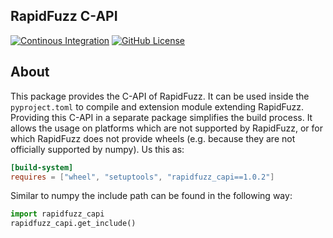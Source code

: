 ## RapidFuzz C-API

[![Continous Integration](https://github.com/maxbachmann/rapidfuzz_capi/workflows/Build/badge.svg)](https://github.com/maxbachmann/rapidfuzz_capi/actions)
[![GitHub License](https://img.shields.io/github/license/maxbachmann/rapidfuzz_capi)](https://github.com/maxbachmann/rapidfuzz_capi/blob/main/LICENSE)

## About

This package provides the C-API of RapidFuzz. It can be used inside the `pyproject.toml` to compile and extension module extending RapidFuzz. Providing this C-API in a separate package simplifies the build process. It allows the usage on platforms which are not supported by RapidFuzz, or for which RapidFuzz does not provide wheels (e.g. because they are not officially supported by numpy). Us this as:

```toml
[build-system]
requires = ["wheel", "setuptools", "rapidfuzz_capi==1.0.2"]
```

Similar to numpy the include path can be found in the following way:
```python
import rapidfuzz_capi
rapidfuzz_capi.get_include()
```

